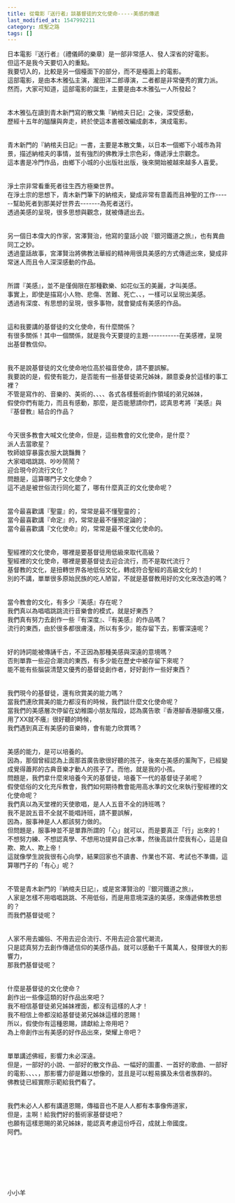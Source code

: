 ```yaml
---
title: 從電影『送行者』談基督徒的文化使命-----美感的傳遞
last_modified_at: 1547992211
category: 成聖之路
tags: []
---
```


日本電影『送行者』（禮儀師的樂章）是一部非常感人、發人深省的好電影。<br>但這不是我今天要切入的重點。<br>我要切入的，比較是另一個檯面下的部分，而不是檯面上的電影。<br><!--more-->這部電影，是由本木雅弘主演，瀧田洋二郎導演，二者都是非常優秀的實力派。<br>然而，大家可知道，這部電影的誕生，主要是由本木雅弘一人所發起？<br><br><br>本木雅弘在讀到青木新門寫的散文集『納棺夫日記』之後，深受感動，<br>歷經十五年的醞釀與奔走，終於使這本書被改編成劇本，演成電影。<br><br><br>青木新門的『納棺夫日記』一書，主要是本散文集，以日本一個鄉下小城市為背景，描述納棺夫的事情，並有強烈的佛教淨土宗色彩，傳遞淨土宗觀念。<br>這本書是冷門作品，由鄉下小城的小出版社出版，後來開始被越來越多人喜愛。<br><br><br>淨土宗非常看重死者往生西方極樂世界。<br>在淨土宗的思想下，青木新門筆下的納棺夫，變成非常有意義而且神聖的工作------幫助死者到那美好世界去-------為死者送行。<br>透過美感的呈現，很多思想與觀念，就被傳遞出去。<br><br><br>另一個日本偉大的作家，宮澤賢治，他寫的童話小說『銀河鐵道之旅』，也有異曲同工之妙。<br>透過童話故事，宮澤賢治將佛教法華經的精神用很具美感的方式傳遞出來，變成非常迷人而且令人深深感動的作品。<br><br><br>所謂『美感』，並不是僅侷限在那種歡樂、如花似玉的美麗，才叫美感。<br>事實上，即使是描寫小人物、悲傷、苦難、死亡、、，一樣可以呈現出美感。<br>透過有深度、有思想的呈現，很多事物，就會變成有美感的作品。<br><br><br>這和我要講的基督徒的文化使命，有什麼關係？<br>有很多關係！其中一個關係，就是我今天要提的主題-----------在美感裡，呈現出基督教信仰。<br><br><br>我不是說基督徒的文化使命地位高於福音使命，請不要誤解。<br>我要說的是，假使有能力，是否能有一些基督徒弟兄姊妹，願意委身於這樣的事工裡？<br>不管是寫作的、音樂的、美術的、、、、各式各樣藝術創作領域的弟兄姊妹，<br>假使你們有能力，而且有感動，那麼，是否能懇請你們，認真思考將『美感』與『基督教』結合的作品？<br><br><br>今天很多教會大喊文化使命，但是，這些教會的文化使命，是什麼？<br>派人去當歌星？<br>牧師娘穿暴露衣服大跳豔舞？<br>大家唱唱跳跳、吵吵鬧鬧？<br>迎合現今的流行文化？<br>問題是，這算哪門子文化使命？<br>這不過是被世俗流行同化罷了，哪有什麼真正的文化使命呢？<br><br><br>當今最喜歡講『聖靈』的，常常是最不懂聖靈的；<br>當今最喜歡講『命定』的，常常是最不懂預定論的；<br>當今最喜歡講『文化使命』的，常常是最不懂文化使命的。<br><br><br>聖經裡的文化使命，哪裡是要基督徒用低級來取代高級？<br>聖經裡的文化使命，哪裡是要基督徒去迎合流行，而不是取代流行？<br>基督教的文化，是扭轉世界各地低俗文化，轉成符合聖經的高級文化的！<br>別的不講，單單很多原始民族的吃人陋習，不就是基督教用好的文化來改造的嗎？<br><br><br>當今教會的文化，有多少『美感』存在呢？<br>我們真以為唱唱跳跳流行音樂會的模式，就是好東西？<br>我們真有努力去創作一些『有深度』、『有美感』的作品嗎？<br>流行的東西，由於很多都很膚淺，所以有多少，能存留下去，影響深遠呢？<br><br><br>好的詩詞能被傳誦千古，不正因為那種美感與深遠的意境嗎？<br>否則單靠一些迎合潮流的東西，有多少能在歷史中被存留下來呢？<br>能不能有些腦袋清楚又優秀的基督徒創作者，好好創作一些好東西？<br><br><br>我們現今的基督徒，還有欣賞美的能力嗎？<br>當我們連欣賞美的能力都沒有的時候，我們談什麼文化使命呢？<br>當我們的美感層次停留在幼稚園小朋友階段，認為廣告歌『香港腳香港腳癢又癢，用了XX就不癢』很好聽的時候，<br>我們遇到真正有美感的音樂時，會有能力欣賞嗎？<br><br><br>美感的能力，是可以培養的。<br>因為，那個曾經認為上面那首廣告歌很好聽的孩子，後來在美感的薰陶下，已經變成覺得蕭邦的古典音樂才動人的孩子了。而他，就是我的小孩。<br>問題是，我們拿什麼來培養今天的基督徒，培養下一代的基督徒子弟呢？<br>假使低俗的文化充斥教會，我們如何期待教會能用高水準的文化來執行聖經裡的文化使命呢？<br>我們真以為天堂裡的天使歌唱，是人人五音不全的詩班嗎？<br>我不是說五音不全就不能唱詩班，請不要誤解，<br>因為，服事神是人人都該努力做的。<br>但問題是，服事神並不是單靠所謂的「心」就可以，而是要真正「行」出來的！<br>不想努力練、不想認真學、不想用功提昇自己水準，然後高談什麼我有心，這是自欺、欺人、欺上帝！<br>這就像學生說我很有心向學，結果回家也不讀書、作業也不寫、考試也不準備，這算哪門子的「有心」呢？<br><br><br>不管是青木新門的『納棺夫日記』，或是宮澤賢治的『銀河鐵道之旅』，<br>人家是怎樣不用唱唱跳跳、不用低俗，而是用意境深遠的美感，來傳遞佛教思想的？<br>而我們基督徒呢？<br><br><br>人家不用去媚俗、不用去迎合流行、不用去迎合當代潮流，<br>只是認真努力去創作傳遞信仰的美感作品，就可以感動千千萬萬人，發揮很大的影響力，<br>那我們基督徒呢？<br><br><br>什麼是基督徒的文化使命？<br>創作出一些像這類的好作品出來吧？<br>我不相信基督徒弟兄姊妹裡面，都沒有這樣的人才！<br>我不相信上帝都沒給基督徒弟兄姊妹這樣的恩賜！<br>所以，假使你有這種恩賜，請獻給上帝用吧？<br>為上帝創作出有美感的好作品出來，榮耀上帝吧？<br><br><br>單單講述佛經，影響力未必深遠。<br>但是，一部好的小說、一部好的散文作品、一幅好的圖畫、一首好的歌曲、一部好的電影、、、、，那影響力卻是難以想像的，並且是可以輕易擴及未信者族群的。<br>佛教徒已經實際示範給我們看了。<br><br><br>我們未必人人都有講道恩賜，傳福音也不是人人都有本事像佈道家，<br>但是，主啊！給我們好的藝術家基督徒吧？<br>也願有這樣恩賜的弟兄姊妹，能認真考慮這份呼召，成就上帝國度。<br>阿們。<br><br><br><br><br><br><br><br>小小羊<br><br><br><br><br><br><br><br><br><br><br>
